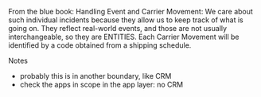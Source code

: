 ﻿From the blue book:
Handling Event and Carrier Movement: We care about such individual incidents
because they allow us to keep track of what is going on. They reflect real-world events,
and those are not usually interchangeable, so they are ENTITIES. Each Carrier Movement
will be identified by a code obtained from a shipping schedule.

Notes
- probably this is in another boundary, like CRM
- check the apps in scope in the app layer: no CRM